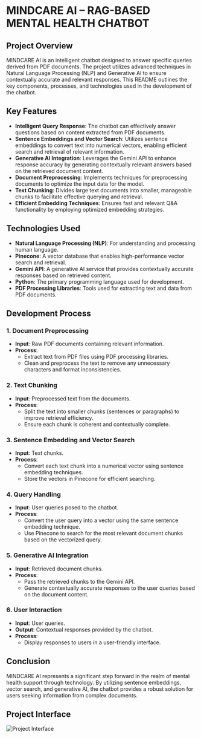 # MINDCARE AI – RAG-BASED MENTAL HEALTH CHATBOT

## Project Overview

MINDCARE AI is an intelligent chatbot designed to answer specific queries derived from PDF documents. The project utilizes advanced techniques in Natural Language Processing (NLP) and Generative AI to ensure contextually accurate and relevant responses. This README outlines the key components, processes, and technologies used in the development of the chatbot.

## Key Features

- **Intelligent Query Response**: The chatbot can effectively answer questions based on content extracted from PDF documents.
- **Sentence Embeddings and Vector Search**: Utilizes sentence embeddings to convert text into numerical vectors, enabling efficient search and retrieval of relevant information.
- **Generative AI Integration**: Leverages the Gemini API to enhance response accuracy by generating contextually relevant answers based on the retrieved document content.
- **Document Preprocessing**: Implements techniques for preprocessing documents to optimize the input data for the model.
- **Text Chunking**: Divides large text documents into smaller, manageable chunks to facilitate effective querying and retrieval.
- **Efficient Embedding Techniques**: Ensures fast and relevant Q&A functionality by employing optimized embedding strategies.

## Technologies Used

- **Natural Language Processing (NLP)**: For understanding and processing human language.
- **Pinecone**: A vector database that enables high-performance vector search and retrieval.
- **Gemini API**: A generative AI service that provides contextually accurate responses based on retrieved content.
- **Python**: The primary programming language used for development.
- **PDF Processing Libraries**: Tools used for extracting text and data from PDF documents.

## Development Process

### 1. Document Preprocessing
- **Input**: Raw PDF documents containing relevant information.
- **Process**:
  - Extract text from PDF files using PDF processing libraries.
  - Clean and preprocess the text to remove any unnecessary characters and format inconsistencies.

### 2. Text Chunking
- **Input**: Preprocessed text from the documents.
- **Process**:
  - Split the text into smaller chunks (sentences or paragraphs) to improve retrieval efficiency.
  - Ensure each chunk is coherent and contextually complete.

### 3. Sentence Embedding and Vector Search
- **Input**: Text chunks.
- **Process**:
  - Convert each text chunk into a numerical vector using sentence embedding techniques.
  - Store the vectors in Pinecone for efficient searching.

### 4. Query Handling
- **Input**: User queries posed to the chatbot.
- **Process**:
  - Convert the user query into a vector using the same sentence embedding technique.
  - Use Pinecone to search for the most relevant document chunks based on the vectorized query.

### 5. Generative AI Integration
- **Input**: Retrieved document chunks.
- **Process**:
  - Pass the retrieved chunks to the Gemini API.
  - Generate contextually accurate responses to the user queries based on the document content.

### 6. User Interaction
- **Input**: User queries.
- **Output**: Contextual responses provided by the chatbot.
- **Process**:
  - Display responses to users in a user-friendly interface.

## Conclusion

MINDCARE AI represents a significant step forward in the realm of mental health support through technology. By utilizing sentence embeddings, vector search, and generative AI, the chatbot provides a robust solution for users seeking information from complex documents.

## Project Interface

![Project Interface](path/to/your/image.png)

